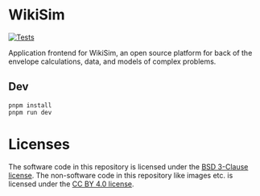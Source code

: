 
# WikiSim

[![Tests](https://github.com/wikisim/wikisim-frontend/actions/workflows/run_tests.yaml/badge.svg)](https://github.com/wikisim/wikisim-frontend/actions/workflows/run_tests.yaml)


Application frontend for WikiSim, an open source platform for back of the envelope calculations, data, and models of complex problems.

## Dev

    pnpm install
    pnpm run dev

# Licenses

The software code in this repository is licensed under the [BSD 3-Clause license](LICENSE-BSD-3-CLAUSE.md).
The non-software code in this repository like images etc. is licensed under the [CC BY 4.0 license](LICENSE-CC-BY-4.0.md).
